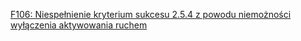 [F106: Niespełnienie kryterium sukcesu 2.5.4 z powodu niemożności wyłączenia aktywowania ruchem](https://www.w3.org/WAI/WCAG22/Techniques/failures/F106)